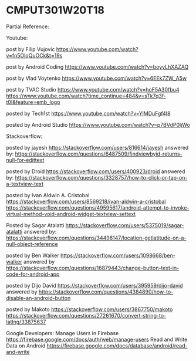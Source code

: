 # CMPUT301W20T18


Partial Reference:

Youtube:

post by Filip Vujovic  https://www.youtube.com/watch?v=fn5OlqQuOCk&t=19s 

post by Android Coding    https://www.youtube.com/watch?v=boyyLhXAZAQ

post by Vlad Voytenko     https://www.youtube.com/watch?v=6EEk7ZW_A5w


post by TVAC Studio     https://www.youtube.com/watch?v=hoF5A30fbu4      https://www.youtube.com/watch?time_continue=484&v=sTk7q3f-t0I&feature=emb_logo

posted by Tech1st  https://www.youtube.com/watch?v=YlMDuFgf4I8

posted by Android Studio    https://www.youtube.com/watch?v=p7BVdP0ljWo


Stackoverflow:

posted by jayesh  https://stackoverflow.com/users/816614/jayesh
answered by:   https://stackoverflow.com/questions/6487509/findviewbyid-returns-null-for-edittext

posted by Droid   https://stackoverflow.com/users/400923/droid
answered by:   https://stackoverflow.com/questions/3328757/how-to-click-or-tap-on-a-textview-text


posted by Ivan Aldwin A. Cristobal   https://stackoverflow.com/users/8569218/ivan-aldwin-a-cristobal
https://stackoverflow.com/questions/49595617/android-attempt-to-invoke-virtual-method-void-android-widget-textview-settext


Posted by Sagar Atalatti  https://stackoverflow.com/users/5375019/sagar-atalatti
answered by: https://stackoverflow.com/questions/34498147/location-getlatitude-on-a-null-object-reference

posted by Ben Walker    https://stackoverflow.com/users/1098668/ben-walker
answered by https://stackoverflow.com/questions/16879443/change-button-text-in-code-for-android-app

posted by Dijo David    https://stackoverflow.com/users/395959/dijo-david
answered by  https://stackoverflow.com/questions/4384890/how-to-disable-an-android-button

posted by Makoto https://stackoverflow.com/users/3867750/makoto
https://stackoverflow.com/questions/27261670/convert-string-to-latlng/33875637

Google Developers: 
Manage Users in Firebase
https://firebase.google.com/docs/auth/web/manage-users
Read and Write Data on Android
https://firebase.google.com/docs/database/android/read-and-write